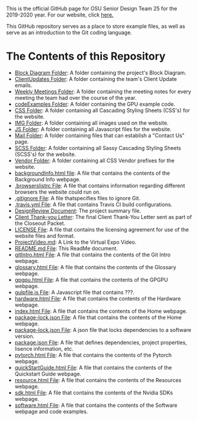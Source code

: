 This is the official GitHub page for OSU Senior Design Team 25 for the 2019-2020 year. For our website, click <a href="https://osusdgpu.github.io/">here.</a>

This GitHub repository serves as a place to store example files, as well as serve as an introduction to the Git coding language. 

<h1>The Contents of this Repository</h1>

<ul>
  <li><a href="https://github.com/osusdgpu/osusdgpu.github.io/tree/master/Block_Diagram">Block Diagram Folder</a>: A folder containing the project's Block Diagram.</li>
    <li><a href="https://github.com/osusdgpu/osusdgpu.github.io/tree/master/ClientUpdates">ClientUpdates Folder</a>: A folder containing the team's Client Update emails.</li>
    <li><a href="https://github.com/osusdgpu/osusdgpu.github.io/tree/master/Weekly_Meetings">Weekly Meetings Folder</a>: A folder containing the meeting notes for every meeting the team had over the course of the year.</li>
  <li><a href="https://github.com/osusdgpu/osusdgpu.github.io/tree/master/codeExamples">codeExamples Folder</a>: A folder containing the GPU example code.</li>
  <li><a href="https://github.com/osusdgpu/osusdgpu.github.io/tree/master/css">CSS Folder</a>: A folder containing all Cascading Styling Sheets (CSS's) for the website.</li>
  <li><a href="https://github.com/osusdgpu/osusdgpu.github.io/tree/master/img">IMG Folder</a>: A folder containing all images used on the website.</li>
  <li><a href="https://github.com/osusdgpu/osusdgpu.github.io/tree/master/js">JS Folder</a>: A folder containing all Javascript files for the website.</li>
  <li><a href="https://github.com/osusdgpu/osusdgpu.github.io/tree/master/mail">Mail Folder</a>: A folder containing files that can establish a "Contact Us" page.</li>
  <li><a href="https://github.com/osusdgpu/osusdgpu.github.io/tree/master/scss">SCSS Folder</a>: A folder containing all Sassy Cascading Styling Sheets (SCSS's) for the website.</li>
  <li><a href="https://github.com/osusdgpu/osusdgpu.github.io/tree/master/vendor">Vendor Folder</a>: A folder containing all CSS Vendor prefixes for the website.</li>
  <li><a href="https://github.com/osusdgpu/osusdgpu.github.io/tree/master/backgroundInfo.html">backgroundInfo.html file</a>: A file that contains the contents of the Background Info webpage.</li>
  <li><a href="https://github.com/osusdgpu/osusdgpu.github.io/tree/master/.browserslistrc">.browserslistrc File</a>: A file that contains information regarding different browsers the website could run on.</li>
  <li><a href="https://github.com/osusdgpu/osusdgpu.github.io/tree/master/.gitignore">.gitignore File</a>: A file thatspecifies files to ignore Git.</li>
  <li><a href="https://github.com/osusdgpu/osusdgpu.github.io/tree/master/.travis.yml">.travis.yml File</a>: A file that contains Travis CI build configurations.</li>
    <li><a href="https://github.com/osusdgpu/osusdgpu.github.io/tree/master/DesignReview.pdf">DesignReview Document</a>: The project summary file.</li>
    <li><a href="https://github.com/osusdgpu/osusdgpu.github.io/tree/master/Final_Client_Thank_You_Letter.pdf">Client Thank-you Letter</a>: The final Client Thank-You Letter sent as part of the Closeout Packet.</li>
  <li><a href="https://github.com/osusdgpu/osusdgpu.github.io/tree/master/LICENSE">LICENSE File</a>: A file that contains the licensing agreement for use of the website files and format.</li>
  <li><a href="https://github.com/osusdgpu/osusdgpu.github.io/blob/master/ProjectVideo.md">ProjectVideo.md</a>: A Link to the Virtual Expo Video.</li>
  <li><a href="https://github.com/osusdgpu/osusdgpu.github.io/tree/master/README.md">README.md File</a>: This ReadMe document.</li>
  <li><a href="https://github.com/osusdgpu/osusdgpu.github.io/tree/master/gitIntro.html">gitIntro.html File</a>: A file that contains the contents of the Git Intro webpage.</li>
  <li><a href="https://github.com/osusdgpu/osusdgpu.github.io/tree/master/glossary.html">glossary.html File</a>: A file that contains the contents of the Glossary webpage.</li>
  <li><a href="https://github.com/osusdgpu/osusdgpu.github.io/tree/master/gpgpu.html">gpgpu.html File</a>: A file that contains the contents of the GPGPU webpage.</li>
  <li><a href="https://github.com/osusdgpu/osusdgpu.github.io/tree/master/gulpfile.js">gulpfile.js File</a>: A Javascript file that contains ???.</li>
  <li><a href="https://github.com/osusdgpu/osusdgpu.github.io/tree/master/gitIntro.html">hardware.html File</a>: A file that contains the contents of the Hardware webpage.</li>
  <li><a href="https://github.com/osusdgpu/osusdgpu.github.io/tree/master/index.html">index.html File</a>: A file that contains the contents of the Home webpage.</li>
  <li><a href="https://github.com/osusdgpu/osusdgpu.github.io/tree/master/package-lock.json">package-lock.json File</a>: A file that contains the contents of the Home webpage.</li>
  <li><a href="https://github.com/osusdgpu/osusdgpu.github.io/tree/master/package-lock.json">package-lock.json File</a>: A json file that locks dependencies to a software version.</li>
  <li><a href="https://github.com/osusdgpu/osusdgpu.github.io/tree/master/package.json">package.json File</a>: A file that defines dependencies, project properties, lisence information, etc.</li>
  <li><a href="https://github.com/osusdgpu/osusdgpu.github.io/tree/master/pytorch.html">pytorch.html File</a>: A file that contains the contents of the Pytorch webpage.</li>
  <li><a href="https://github.com/osusdgpu/osusdgpu.github.io/tree/master/quickStartGuide.html">quickStartGuide.html File</a>: A file that contains the contents of the Quickstart Guide webpage.</li>
  <li><a href="https://github.com/osusdgpu/osusdgpu.github.io/tree/master/resources.html">resource.html File</a>: A file that contains the contents of the Resources webpage.</li>
  <li><a href="https://github.com/osusdgpu/osusdgpu.github.io/tree/master/sdk.html">sdk.html File</a>: A file that contains the contents of the Nvidia SDKs webpage.</li>
  <li><a href="https://github.com/osusdgpu/osusdgpu.github.io/tree/master/index.html">software.html File</a>: A file that contains the contents of the Software webpage and code examples.</li>
</ul>

